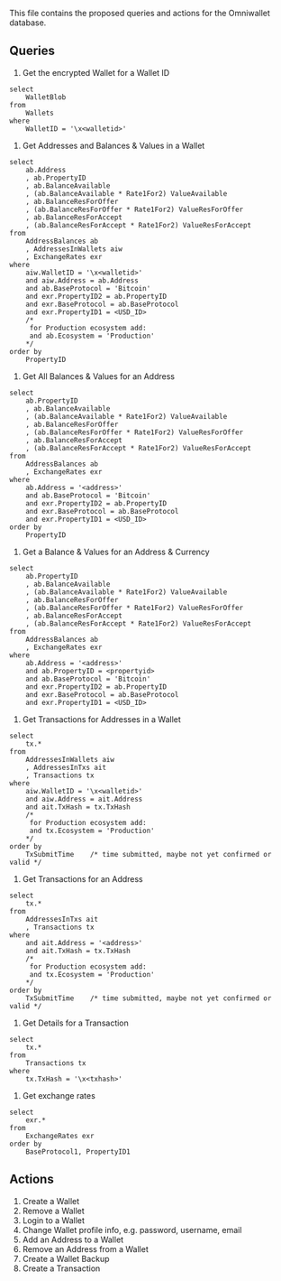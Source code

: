 
This file contains the proposed queries and actions for the Omniwallet database.
 
## Queries	
1. Get the encrypted Wallet for a Wallet ID

```
select
	WalletBlob
from
	Wallets
where
	WalletID = '\x<walletid>'
```

1. Get Addresses and Balances & Values in a Wallet

```
select
	ab.Address
	, ab.PropertyID
	, ab.BalanceAvailable
	, (ab.BalanceAvailable * Rate1For2) ValueAvailable
	, ab.BalanceResForOffer
	, (ab.BalanceResForOffer * Rate1For2) ValueResForOffer
	, ab.BalanceResForAccept
	, (ab.BalanceResForAccept * Rate1For2) ValueResForAccept
from
	AddressBalances ab
	, AddressesInWallets aiw
	, ExchangeRates exr
where
	aiw.WalletID = '\x<walletid>'
	and aiw.Address = ab.Address
	and ab.BaseProtocol = 'Bitcoin'
	and exr.PropertyID2 = ab.PropertyID
	and exr.BaseProtocol = ab.BaseProtocol
	and exr.PropertyID1 = <USD_ID>
	/*
	 for Production ecosystem add:
	 and ab.Ecosystem = 'Production'
	*/
order by
	PropertyID
```
1. Get All Balances & Values for an Address

```
select
	ab.PropertyID
	, ab.BalanceAvailable
	, (ab.BalanceAvailable * Rate1For2) ValueAvailable
	, ab.BalanceResForOffer
	, (ab.BalanceResForOffer * Rate1For2) ValueResForOffer
	, ab.BalanceResForAccept
	, (ab.BalanceResForAccept * Rate1For2) ValueResForAccept
from
	AddressBalances ab
	, ExchangeRates exr
where
	ab.Address = '<address>'
	and ab.BaseProtocol = 'Bitcoin'
	and exr.PropertyID2 = ab.PropertyID
	and exr.BaseProtocol = ab.BaseProtocol
	and exr.PropertyID1 = <USD_ID>
order by
	PropertyID
```

1. Get a Balance & Values for an Address & Currency

```
select
	ab.PropertyID
	, ab.BalanceAvailable
	, (ab.BalanceAvailable * Rate1For2) ValueAvailable
	, ab.BalanceResForOffer
	, (ab.BalanceResForOffer * Rate1For2) ValueResForOffer
	, ab.BalanceResForAccept
	, (ab.BalanceResForAccept * Rate1For2) ValueResForAccept
from
	AddressBalances ab
	, ExchangeRates exr
where
	ab.Address = '<address>'
	and ab.PropertyID = <propertyid>
	and ab.BaseProtocol = 'Bitcoin'
	and exr.PropertyID2 = ab.PropertyID
	and exr.BaseProtocol = ab.BaseProtocol
	and exr.PropertyID1 = <USD_ID>
```

1. Get Transactions for Addresses in a Wallet

```
select
	tx.*
from
	AddressesInWallets aiw
	, AddressesInTxs ait
	, Transactions tx
where
	aiw.WalletID = '\x<walletid>'
	and aiw.Address = ait.Address
	and ait.TxHash = tx.TxHash
	/*
	 for Production ecosystem add:
	 and tx.Ecosystem = 'Production'
	*/
order by
	TxSubmitTime	/* time submitted, maybe not yet confirmed or valid */
```

1. Get Transactions for an Address

```
select
	tx.*
from
	AddressesInTxs ait
	, Transactions tx
where
	and ait.Address = '<address>'
	and ait.TxHash = tx.TxHash
	/*
	 for Production ecosystem add:
	 and tx.Ecosystem = 'Production'
	*/
order by
	TxSubmitTime	/* time submitted, maybe not yet confirmed or valid */
```

1. Get Details for a Transaction

```
select
	tx.*
from
	Transactions tx
where
	tx.TxHash = '\x<txhash>'
```

1. Get exchange rates

```
select
	exr.*
from
	ExchangeRates exr
order by
	BaseProtocol1, PropertyID1
```
	
## Actions

1. Create a Wallet
1. Remove a Wallet
1. Login to a Wallet
1. Change Wallet profile info, e.g. password, username, email
1. Add an Address to a Wallet
1. Remove an Address from a Wallet
1. Create a Wallet Backup
1. Create a Transaction
